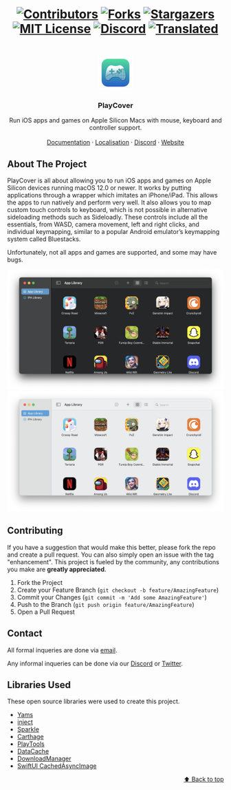 <div id="top"></div>

‎<h1 align="center">[![Contributors][contributors-shield]][contributors-url]
[![Forks][forks-shield]][forks-url]
[![Stargazers][stars-shield]][stars-url]
[![MIT License][license-shield]][license-url]
[![Discord][discord-shield]][discord-url]
[![Translated][translated-shield]][translated-url]
</h1>

<br />

<div align="center">
  <a href="https://github.com/PlayCover/PlayCover">
    <img src="images/logo.png" alt="Logo" width="80" height="80">
  </a>

  <h3 align="center">PlayCover</h3>

  <p align="center">
    Run iOS apps and games on Apple Silicon Macs with mouse, keyboard and controller support.
    <br />
    <br />
    <a href="https://docs.playcover.io">Documentation</a>
    ·
    <a href="https://hosted.weblate.org/projects/playcover">Localisation</a>
    ·
    <a href="https://discord.gg/RNCHsQHr3S">Discord</a>
    ·
    <a href="https://playcover.io/">Website</a>
  </p>
</div>

## About The Project

PlayCover is all about allowing you to run iOS apps and games on Apple Silicon devices running macOS 12.0 or newer. It works by putting applications through a wrapper which imitates an iPhone/iPad. This allows the apps to run natively and perform very well. It also allows you to map custom touch controls to keyboard, which is not possible in alternative sideloading methods such as Sideloadly. These controls include all the essentials, from WASD, camera movement, left and right clicks, and individual keymapping, similar to a popular Android emulator’s keymapping system called Bluestacks.

Unfortunately, not all apps and games are supported, and some may have bugs.

![Fancy logo](./images/dark.png#gh-dark-mode-only)
![Fancy logo](./images/light.png#gh-light-mode-only)

## Contributing

If you have a suggestion that would make this better, please fork the repo and create a pull request. You can also simply open an issue with the tag "enhancement". This project is fueled by the community, any contributions you make are **greatly appreciated**.

1. Fork the Project
2. Create your Feature Branch (`git checkout -b feature/AmazingFeature`)
3. Commit your Changes (`git commit -m 'Add some AmazingFeature'`)
4. Push to the Branch (`git push origin feature/AmazingFeature`)
5. Open a Pull Request

## Contact

All formal inqueries are done via [email](mailto:contact@playcover.io).

Any informal inqueries can be done via our [Discord](https://discord.gg/RNCHsQHr3S) or [Twitter](https://twitter.com/playcoverapp).

## Libraries Used

These open source libraries were used to create this project.

-   [Yams](https://github.com/jpsim/Yams)
-   [inject](https://github.com/paradiseduo/inject)
-   [Sparkle](https://github.com/sparkle-project/Sparkle)
-   [Carthage](https://github.com/Carthage/Carthage)
-   [PlayTools](https://github.com/PlayCover/PlayTools)
-   [DataCache](https://github.com/huynguyencong/DataCache)
-   [DownloadManager](https://github.com/shapedbyiris/download-manager)
-   [SwiftUI CachedAsyncImage](https://github.com/lorenzofiamingo/swiftui-cached-async-image)

<p align="right"><a href="#top">⬆️ Back to top️</a></p>

[contributors-shield]: https://img.shields.io/github/contributors/PlayCover/PlayCover.svg?style=for-the-badge
[contributors-url]: https://github.com/PlayCover/PlayCover/graphs/contributors
[forks-shield]: https://img.shields.io/github/forks/PlayCover/PlayCover.svg?style=for-the-badge
[forks-url]: https://github.com/PlayCover/PlayCover/network/members
[stars-shield]: https://img.shields.io/github/stars/PlayCover/PlayCover.svg?style=for-the-badge
[stars-url]: https://github.com/PlayCover/PlayCover/stargazers
[issues-shield]: https://img.shields.io/github/issues/PlayCover/PlayCover.svg?style=for-the-badge
[issues-url]: https://github.com/PlayCover/PlayCover/issues
[license-shield]: https://img.shields.io/github/license/PlayCover/PlayCover.svg?style=for-the-badge
[license-url]: https://github.com/PlayCover/PlayCover/blob/master/LICENSE
[translated-shield]: https://img.shields.io/weblate/progress/playcover?style=for-the-badge
[translated-url]: https://hosted.weblate.org/projects/playcover/playcover
[discord-shield]: https://img.shields.io/discord/871829896492642387?logo=Discord&style=for-the-badge
[discord-url]: https://discord.gg/RNCHsQHr3S
